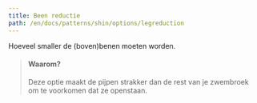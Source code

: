 ```yaml
---
title: Been reductie
path: /en/docs/patterns/shin/options/legreduction
---
```


Hoeveel smaller de (boven)benen moeten worden.

> #### Waarom?
> 
> Deze optie maakt de pijpen strakker dan de rest van je zwembroek om te voorkomen dat ze openstaan.